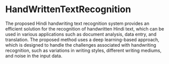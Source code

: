 # HandWrittenTextRecognition
The proposed Hindi handwriting text recognition system provides an efficient solution for the recognition of handwritten Hindi text, which can be used in various applications such as document analysis, data entry, and translation. The proposed method uses a deep learning-based approach, which is designed to handle the challenges associated with handwriting recognition, such as variations in writing styles, different writing mediums, and noise in the input data.

